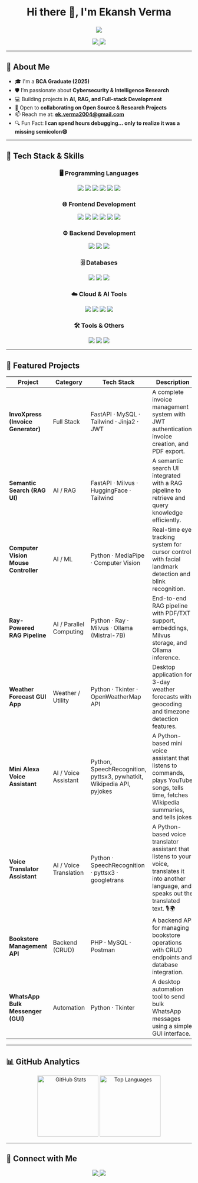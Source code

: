 <h1 align="center">Hi there 👋, I'm Ekansh Verma</h1>
<h3 align="center">
  <img src="https://readme-typing-svg.herokuapp.com?size=22&color=FF0000&center=true&vCenter=true&width=500&lines=Full-stack+%26+AI+Enthusiast;Aspiring+Cybersecurity+Specialist;Generative+AI%2FML+%26+RAG+Explorer;">
</h3>
<p align="center">
  <a href="https://www.linkedin.com/in/ekansh-verma-02313625a">
    <img src="https://img.shields.io/badge/LinkedIn-0077B5?style=for-the-badge&logo=linkedin&logoColor=white"/>
  </a>
  <a href="mailto:ek.verma2004@gmail.com">
    <img src="https://img.shields.io/badge/Email-D14836?style=for-the-badge&logo=gmail&logoColor=white"/>
  </a>
</p>

---

## 🚀 About Me  

- 🎓 I'm a **BCA Graduate (2025)**  
- 🛡️ I’m passionate about **Cybersecurity & Intelligence Research**  
- 💻 Building projects in **AI, RAG, and Full-stack Development**  
- 🤝 Open to **collaborating on Open Source & Research Projects**  
- 📫 Reach me at: **ek.verma2004@gmail.com**  
- 🔍 Fun Fact: **I can spend hours debugging... only to realize it was a missing semicolon😄**

---

## 🧰 Tech Stack & Skills  

<h3 align='center'>🖥️ Programming Languages</h3>  
<p align="center">
  <img src="https://img.shields.io/badge/-Python-3776AB?style=for-the-badge&logo=python&logoColor=white"/>
  <img src="https://img.shields.io/badge/-C++-00599C?style=for-the-badge&logo=cplusplus&logoColor=white"/>
  <img src="https://img.shields.io/badge/-C-00599C?style=for-the-badge&logo=c&logoColor=white"/>
  <img src="https://img.shields.io/badge/-Java-007396?style=for-the-badge&logo=java&logoColor=white"/>
  <img src="https://img.shields.io/badge/-PHP-777BB4?style=for-the-badge&logo=php&logoColor=white"/>
  <img src="https://img.shields.io/badge/-JavaScript-F7DF1E?style=for-the-badge&logo=javascript&logoColor=black"/>
</p>

<h3 align='center'>🌐 Frontend Development</h3>  
<p align="center">
  <img src="https://img.shields.io/badge/-HTML5-E34F26?style=for-the-badge&logo=html5&logoColor=white"/>
  <img src="https://img.shields.io/badge/-CSS3-1572B6?style=for-the-badge&logo=css3&logoColor=white"/>
  <img src="https://img.shields.io/badge/-JavaScript-F7DF1E?style=for-the-badge&logo=javascript&logoColor=black"/>
  <img src="https://img.shields.io/badge/-Tailwind_CSS-38B2AC?style=for-the-badge&logo=tailwind-css&logoColor=white"/>
  <img src="https://img.shields.io/badge/-React-61DAFB?style=for-the-badge&logo=react&logoColor=black"/>
  <img src="https://img.shields.io/badge/-Bootstrap-563D7C?style=for-the-badge&logo=bootstrap&logoColor=white"/>
</p>

<h3 align='center'>⚙️ Backend Development</h3>  
<p align="center">
  <img src="https://img.shields.io/badge/-FastAPI-009688?style=for-the-badge&logo=fastapi&logoColor=white"/>
  <img src="https://img.shields.io/badge/-Flask-000000?style=for-the-badge&logo=flask&logoColor=white"/>
  <img src="https://img.shields.io/badge/-Django-092E20?style=for-the-badge&logo=django&logoColor=white"/>
</p>

<h3 align='center'>🗄️ Databases</h3>  
<p align="center">
  <img src="https://img.shields.io/badge/-MySQL-4479A1?style=for-the-badge&logo=mysql&logoColor=white"/>
  <img src="https://img.shields.io/badge/-SQLite-003B57?style=for-the-badge&logo=sqlite&logoColor=white"/>
  <img src="https://img.shields.io/badge/-Milvus-0081CB?style=for-the-badge&logo=milvus&logoColor=white"/>
</p>

<h3 align='center'>☁️ Cloud & AI Tools</h3>  
<p align="center">
  <img src="https://img.shields.io/badge/-Ray-0288D1?style=for-the-badge&logo=ray&logoColor=white"/>
  <img src="https://img.shields.io/badge/-HuggingFace-FFD21E?style=for-the-badge&logo=huggingface&logoColor=black"/>
  <img src="https://img.shields.io/badge/-Ollama-000000?style=for-the-badge&logo=ollama&logoColor=white"/>
  <img src="https://img.shields.io/badge/-Dask-FF6F00?style=for-the-badge&logo=dask&logoColor=white"/>
</p>

<h3 align='center'>🛠️ Tools & Others</h3>  
<p align="center">
  <img src="https://img.shields.io/badge/-Git-F05032?style=for-the-badge&logo=git&logoColor=white"/>
  <img src="https://img.shields.io/badge/-Postman-FF6C37?style=for-the-badge&logo=postman&logoColor=white"/>
  <img src="https://img.shields.io/badge/-VS_Code-007ACC?style=for-the-badge&logo=visual-studio-code&logoColor=white"/>
</p>

---

## 📂 Featured Projects  

| Project                           | Category                | Tech Stack                                   | Description                                                                                   | Repository |
| --------------------------------- | ----------------------- | -------------------------------------------- | --------------------------------------------------------------------------------------------- | ---------- |
| **InvoXpress (Invoice Generator)** | Full Stack              | FastAPI · MySQL · Tailwind · Jinja2 · JWT    | A complete invoice management system with JWT authentication, invoice creation, and PDF export. | [![Repo](https://img.shields.io/badge/View_Repo-181717?style=for-the-badge&logo=github)](https://github.com/ekansh012/JWT_Authentication_Py) |
| **Semantic Search (RAG UI)**      | AI / RAG                | FastAPI · Milvus · HuggingFace · Tailwind    | A semantic search UI integrated with a RAG pipeline to retrieve and query knowledge efficiently. | [![Repo](https://img.shields.io/badge/View_Repo-181717?style=for-the-badge&logo=github)](https://github.com/ekansh012/<semantic-search-repo>) |
| **Computer Vision Mouse Controller** | AI / ML | Python · MediaPipe · Computer Vision | Real-time eye tracking system for cursor control with facial landmark detection and blink recognition. | [![Repo](https://img.shields.io/badge/View_Repo-181717?style=for-the-badge&logo=github)](https://github.com/ekansh012/Eye-tracking-mouse-control) |
| **Ray-Powered RAG Pipeline**      | AI / Parallel Computing | Python · Ray · Milvus · Ollama (Mistral-7B)  | End-to-end RAG pipeline with PDF/TXT support, embeddings, Milvus storage, and Ollama inference. | [![Repo](https://img.shields.io/badge/View_Repo-181717?style=for-the-badge&logo=github)](https://github.com/ekansh012/modular-ray-rag-pipeline) |
| **Weather Forecast GUI App** | Weather / Utility | Python · Tkinter · OpenWeatherMap API | Desktop application for 3-day weather forecasts with geocoding and timezone detection features. | [![Repo](https://img.shields.io/badge/View_Repo-181717?style=for-the-badge&logo=github)](https://github.com/ekansh012/Weather_Forecast_Application) |
| **Mini Alexa Voice Assistant** | AI / Voice Assistant | Python, SpeechRecognition, pyttsx3, pywhatkit, Wikipedia API, pyjokes | A Python-based mini voice assistant that listens to commands, plays YouTube songs, tells time, fetches Wikipedia summaries, and tells jokes. | [![Repo](https://img.shields.io/badge/View_Repo-181717?style=for-the-badge&logo=github)](https://github.com/ekansh012/Mini_Alexa_VoiceAssistant) |
| **Voice Translator Assistant** | AI / Voice Translation | Python · SpeechRecognition · pyttsx3 · googletrans | A Python-based voice translator assistant that listens to your voice, translates it into another language, and speaks out the translated text. 🎙️🌍 | [![Repo](https://img.shields.io/badge/View_Repo-181717?style=for-the-badge&logo=github)](https://github.com/ekansh012/Voice_Translator_Assistant) |
| **Bookstore Management API**      | Backend (CRUD)          | PHP · MySQL · Postman                        | A backend API for managing bookstore operations with CRUD endpoints and database integration.   | [![Repo](https://img.shields.io/badge/View_Repo-181717?style=for-the-badge&logo=github)](https://github.com/ekansh012/CRUD_API_Bookstore_management_project) |
| **WhatsApp Bulk Messenger (GUI)** | Automation              | Python · Tkinter                             | A desktop automation tool to send bulk WhatsApp messages using a simple GUI interface.          | [![Repo](https://img.shields.io/badge/View_Repo-181717?style=for-the-badge&logo=github)](https://github.com/ekansh012/whatsapp-bulk-messenger) |

---

## 📊 GitHub Analytics  

<p align="center">
  <img src="https://github-readme-stats.vercel.app/api?username=ekansh012&show_icons=true&theme=tokyonight" alt="GitHub Stats" height="165"/>
  <img src="https://github-readme-stats.vercel.app/api/top-langs/?username=ekansh012&layout=compact&theme=tokyonight" alt="Top Languages" height="165"/>
</p>

---

## 🤝 Connect with Me  

<p align="center">
  <a href="https://www.linkedin.com/in/ekansh-verma-02313625a">
    <img src="https://img.shields.io/badge/LinkedIn-0077B5?style=for-the-badge&logo=linkedin&logoColor=white"/>
  </a>
  <a href="mailto:ek.verma2004@gmail.com">
    <img src="https://img.shields.io/badge/Email-D14836?style=for-the-badge&logo=gmail&logoColor=white"/>
  </a>
</p>
